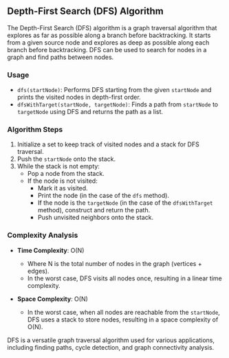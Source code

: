 ## Depth-First Search (DFS) Algorithm

The Depth-First Search (DFS) algorithm is a graph traversal algorithm that explores as far as possible along a branch before backtracking. It starts from a given source node and explores as deep as possible along each branch before backtracking. DFS can be used to search for nodes in a graph and find paths between nodes.

### Usage

- `dfs(startNode)`: Performs DFS starting from the given `startNode` and prints the visited nodes in depth-first order.
- `dfsWithTarget(startNode, targetNode)`: Finds a path from `startNode` to `targetNode` using DFS and returns the path as a list.

### Algorithm Steps

1. Initialize a set to keep track of visited nodes and a stack for DFS traversal.
2. Push the `startNode` onto the stack.
3. While the stack is not empty:
    - Pop a node from the stack.
    - If the node is not visited:
        - Mark it as visited.
        - Print the node (in the case of the `dfs` method).
        - If the node is the `targetNode` (in the case of the `dfsWithTarget` method), construct and return the path.
        - Push unvisited neighbors onto the stack.

### Complexity Analysis

- **Time Complexity**: O(N)
    - Where N is the total number of nodes in the graph (vertices + edges).
    - In the worst case, DFS visits all nodes once, resulting in a linear time complexity.

- **Space Complexity**: O(N)
    - In the worst case, when all nodes are reachable from the `startNode`, DFS uses a stack to store nodes, resulting in a space complexity of O(N).

DFS is a versatile graph traversal algorithm used for various applications, including finding paths, cycle detection, and graph connectivity analysis.
